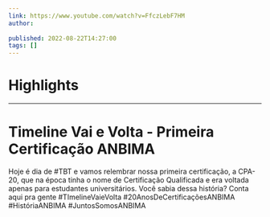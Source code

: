 ```yaml
---
link: https://www.youtube.com/watch?v=FfczLebF7HM
author: 
   
published: 2022-08-22T14:27:00
tags: []
---
```

# Highlights


---
# Timeline Vai e Volta - Primeira Certificação ANBIMA
Hoje é dia de #TBT e vamos relembrar nossa primeira certificação, a CPA-20, que na época tinha o nome de Certificação Qualificada e era voltada apenas para estudantes universitários. Você sabia dessa história? Conta aqui pra gente #TImelineVaieVolta #20AnosDeCertificaçõesANBIMA #HistóriaANBIMA #JuntosSomosANBIMA